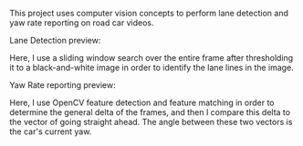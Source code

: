 This project uses computer vision concepts to perform lane detection and yaw rate reporting
on road car videos.

Lane Detection preview:

Here, I use a sliding window search over the entire frame after thresholding it to a black-and-white image
in order to identify the lane lines in the image.

Yaw Rate reporting preview:

Here, I use OpenCV feature detection and feature matching in order to determine the general delta of the frames, and then I compare this delta to the vector of going straight ahead. The angle between these two vectors is the car's current yaw.

